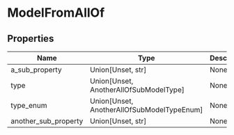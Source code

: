 # ModelFromAllOf


## Properties
Name | Type | Description
------------ | ------------- | -------------
a_sub_property | Union[Unset, str] | None
type | Union[Unset, AnotherAllOfSubModelType] | None
type_enum | Union[Unset, AnotherAllOfSubModelTypeEnum] | None
another_sub_property | Union[Unset, str] | None

